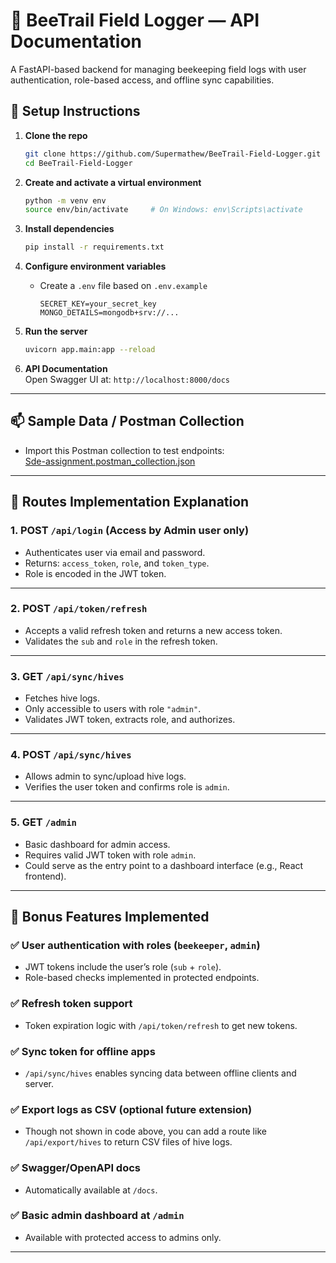 
# 🐝 BeeTrail Field Logger — API Documentation

A FastAPI-based backend for managing beekeeping field logs with user authentication, role-based access, and offline sync capabilities.

## 🚀 Setup Instructions

1. **Clone the repo**  
   ```bash
   git clone https://github.com/Supermathew/BeeTrail-Field-Logger.git
   cd BeeTrail-Field-Logger
   ```

2. **Create and activate a virtual environment**  
   ```bash
   python -m venv env
   source env/bin/activate     # On Windows: env\Scripts\activate
   ```

3. **Install dependencies**  
   ```bash
   pip install -r requirements.txt
   ```

4. **Configure environment variables**  
   - Create a `.env` file based on `.env.example`  
     ```
     SECRET_KEY=your_secret_key
     MONGO_DETAILS=mongodb+srv://...
     ```

5. **Run the server**  
   ```bash
   uvicorn app.main:app --reload
   ```

6. **API Documentation**  
   Open Swagger UI at: `http://localhost:8000/docs`

---

## 📫 Sample Data / Postman Collection

- Import this Postman collection to test endpoints:  
  [Sde-assignment.postman_collection.json](https://github.com/Supermathew/BeeTrail-Field-Logger/blob/main/Sde-assignment.json)

---

## 📘 Routes Implementation Explanation

### 1. **POST `/api/login`** (Access by Admin user only)
- Authenticates user via email and password.
- Returns: `access_token`, `role`, and `token_type`.
- Role is encoded in the JWT token.

---

### 2. **POST `/api/token/refresh`**
- Accepts a valid refresh token and returns a new access token.
- Validates the `sub` and `role` in the refresh token.

---

### 3. **GET `/api/sync/hives`**
- Fetches hive logs.
- Only accessible to users with role `"admin"`.
- Validates JWT token, extracts role, and authorizes.

---

### 4. **POST `/api/sync/hives`**
- Allows admin to sync/upload hive logs.
- Verifies the user token and confirms role is `admin`.

---

### 5. **GET `/admin`**
- Basic dashboard for admin access.
- Requires valid JWT token with role `admin`.
- Could serve as the entry point to a dashboard interface (e.g., React frontend).

---

## 🎁 Bonus Features Implemented

### ✅ User authentication with roles (`beekeeper`, `admin`)
- JWT tokens include the user’s role (`sub` + `role`).
- Role-based checks implemented in protected endpoints.

### ✅ Refresh token support
- Token expiration logic with `/api/token/refresh` to get new tokens.

### ✅ Sync token for offline apps
- `/api/sync/hives` enables syncing data between offline clients and server.

### ✅ Export logs as CSV (optional future extension)
- Though not shown in code above, you can add a route like `/api/export/hives` to return CSV files of hive logs.

### ✅ Swagger/OpenAPI docs
- Automatically available at `/docs`.

### ✅ Basic admin dashboard at `/admin`
- Available with protected access to admins only.

---
